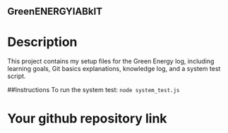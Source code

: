 ## GreenENERGYlABkIT

# Description
This project contains my setup files for the Green Energy log, including learning goals, Git basics explanations, knowledge log, and a system test script.

##Instructions
To run the system test: `node system_test.js`

# Your github repository link
